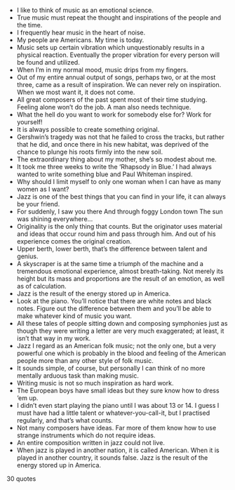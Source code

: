  - I like to think of music as an emotional science.
 - True music must repeat the thought and inspirations of the people and the time.
 - I frequently hear music in the heart of noise.
 - My people are Americans. My time is today.
 - Music sets up certain vibration which unquestionably results in a physical reaction. Eventually the proper vibration for every person will be found and utilized.
 - When I’m in my normal mood, music drips from my fingers.
 - Out of my entire annual output of songs, perhaps two, or at the most three, came as a result of inspiration. We can never rely on inspiration. When we most want it, it does not come.
 - All great composers of the past spent most of their time studying. Feeling alone won’t do the job. A man also needs technique.
 - What the hell do you want to work for somebody else for? Work for yourself!
 - It is always possible to create something original.
 - Gershwin’s tragedy was not that he failed to cross the tracks, but rather that he did, and once there in his new habitat, was deprived of the chance to plunge his roots firmly into the new soil.
 - The extraordinary thing about my mother, she’s so modest about me.
 - It took me three weeks to write the ‘Rhapsody in Blue.’ I had always wanted to write something blue and Paul Whiteman inspired.
 - Why should I limit myself to only one woman when I can have as many women as I want?
 - Jazz is one of the best things that you can find in your life, it can always be your friend.
 - For suddenly, I saw you there And through foggy London town The sun was shining everywhere...
 - Originality is the only thing that counts. But the originator uses material and ideas that occur round him and pass through him. And out of his experience comes the original creation.
 - Upper berth, lower berth, that’s the difference between talent and genius.
 - A skyscraper is at the same time a triumph of the machine and a tremendous emotional experience, almost breath-taking. Not merely its height but its mass and proportions are the result of an emotion, as well as of calculation.
 - Jazz is the result of the energy stored up in America.
 - Look at the piano. You’ll notice that there are white notes and black notes. Figure out the difference between them and you’ll be able to make whatever kind of music you want.
 - All these tales of people sitting down and composing symphonies just as though they were writing a letter are very much exaggerated; at least, it isn’t that way in my work.
 - Jazz I regard as an American folk music; not the only one, but a very powerful one which is probably in the blood and feeling of the American people more than any other style of folk music.
 - It sounds simple, of course, but personally I can think of no more mentally arduous task than making music.
 - Writing music is not so much inspiration as hard work.
 - The European boys have small ideas but they sure know how to dress ’em up.
 - I didn’t even start playing the piano until I was about 13 or 14. I guess I must have had a little talent or whatever-you-call-it, but I practised regularly, and that’s what counts.
 - Not many composers have ideas. Far more of them know how to use strange instruments which do not require ideas.
 - An entire composition written in jazz could not live.
 - When jazz is played in another nation, it is called American. When it is played in another country, it sounds false. Jazz is the result of the energy stored up in America.

30 quotes
